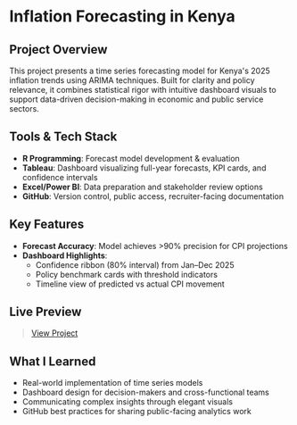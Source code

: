 #  Inflation Forecasting in Kenya

##  Project Overview
This project presents a time series forecasting model for Kenya's 2025 inflation trends using ARIMA techniques. Built for clarity and policy relevance, it combines statistical rigor with intuitive dashboard visuals to support data-driven decision-making in economic and public service sectors.

##  Tools & Tech Stack
- **R Programming**: Forecast model development & evaluation  
- **Tableau**: Dashboard visualizing full-year forecasts, KPI cards, and confidence intervals  
- **Excel/Power BI**: Data preparation and stakeholder review options  
- **GitHub**: Version control, public access, recruiter-facing documentation

##  Key Features
- **Forecast Accuracy**: Model achieves >90% precision for CPI projections  
- **Dashboard Highlights**:  
  - Confidence ribbon (80% interval) from Jan–Dec 2025  
  - Policy benchmark cards with threshold indicators  
  - Timeline view of predicted vs actual CPI movement  


##  Live Preview
> [View Project](https://github.com/Kibunywasam/statistical_project/blob/main/Inflation-forecast(kenya).Rmd)

##  What I Learned
- Real-world implementation of time series models  
- Dashboard design for decision-makers and cross-functional teams  
- Communicating complex insights through elegant visuals  
- GitHub best practices for sharing public-facing analytics work
